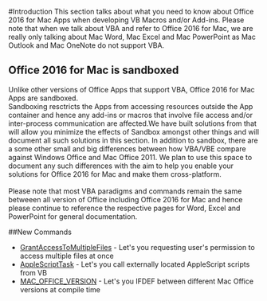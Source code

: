 #Introduction
This section talks about what you need to know about Office 2016 for Mac Apps when developing VB Macros and/or Add-ins. 
Please note that when we talk about VBA and refer to Office 2016 for Mac, we are really only talking about Mac Word, Mac Excel and Mac PowerPoint as Mac Outlook and Mac OneNote do not support VBA. 

## Office 2016 for Mac is sandboxed
Unlike other versions of Office Apps that support VBA, Office 2016 for Mac Apps are sandboxed.<br>
Sandboxing resctricts the Apps from accessing resources outside the App container and hence any add-ins or macros that involve file access and/or inter-process communication are affected.We have built solutions from that will allow you minimize the effects of Sandbox amongst other things and will document all such solutions in this section. In addition to sandbox, there are a some other small and big differences between how VBA/VBE compare against Windows Office and Mac Office 2011.
We plan to use this space to document any such differences with the aim to help you enable your solutions for Office 2016 for Mac and make them cross-platform. <br> <br>
Please note that most VBA paradigms and commands remain the same betweeen all version of Office including Office 2016 for Mac and hence please continue to reference the respective pages for Word, Excel and PowerPoint for general documentation.

##New Commands

* [GrantAccessToMultipleFiles](GrantAccessToMultipleFiles.md) - Let's you requesting user's permission to access multiple files at once
* [AppleScriptTask](AppleScriptTask.md) - Let's you call externally located AppleScript scripts from VB
* [MAC_OFFICE_VERSION](MacOfficeVersion.md) - Let's you IFDEF between different Mac Office versions at compile time
